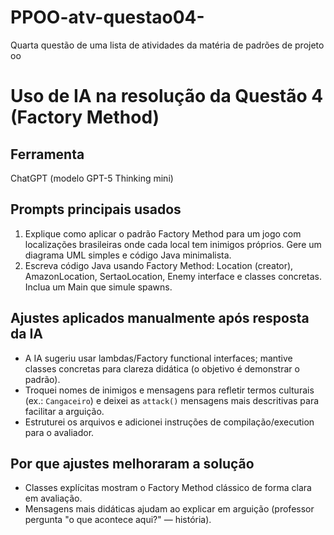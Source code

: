 # PPOO-atv-questao04-
Quarta questão de uma lista de atividades da matéria de padrões de projeto oo

# Uso de IA na resolução da Questão 4 (Factory Method)

## Ferramenta
ChatGPT (modelo GPT-5 Thinking mini)

## Prompts principais usados
1. Explique como aplicar o padrão Factory Method para um jogo com localizações brasileiras onde cada local tem inimigos próprios. Gere um diagrama UML simples e código Java minimalista.
2. Escreva código Java usando Factory Method: Location (creator), AmazonLocation, SertaoLocation, Enemy interface e classes concretas. Inclua um Main que simule spawns.

## Ajustes aplicados manualmente após resposta da IA
- A IA sugeriu usar lambdas/Factory functional interfaces; mantive classes concretas para clareza didática (o objetivo é demonstrar o padrão).
- Troquei nomes de inimigos e mensagens para refletir termos culturais (ex.: `Cangaceiro`) e deixei as `attack()` mensagens mais descritivas para facilitar a arguição.
- Estruturei os arquivos e adicionei instruções de compilação/execution para o avaliador.

## Por que ajustes melhoraram a solução
- Classes explícitas mostram o Factory Method clássico de forma clara em avaliação.
- Mensagens mais didáticas ajudam ao explicar em arguição (professor pergunta "o que acontece aqui?" — história).

